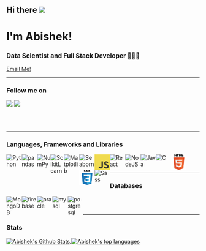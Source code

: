 ## Hi there <img src="https://media.giphy.com/media/hvRJCLFzcasrR4ia7z/giphy.gif" width="25px">

# I'm Abishek!

### Data Scientist and Full Stack Developer 👨🏻‍💻

[Email Me!](mailto:abishekbalaji7.151@gmail.com)
 
 ***

### Follow me on

[<img height="30" src="https://img.shields.io/badge/twitter-%231DA1F2.svg?&style=for-the-badge&logo=twitter&logoColor=white" />][twitter]
[<img height="30" src="https://img.shields.io/badge/linkedin-%230077B5.svg?&style=for-the-badge&logo=linkedin&logoColor=white" />][LinkedIn]

<br />
<br />
<hr />

### Languages, Frameworks and Libraries
<img align="left" alt="Python" width="40px" src="https://www.vectorlogo.zone/logos/python/python-icon.svg" />
<img align="left" alt="pandas" width="40px" src="https://pbs.twimg.com/profile_images/1187765724451868673/uVw1PWA7_400x400.png" />
<img align="left" alt="NumPy" width="35px" src="https://www.vectorlogo.zone/logos/numpy/numpy-icon.svg" />

<img align="left" alt="ScikitLearn" width="35px" src="https://upload.wikimedia.org/wikipedia/commons/thumb/0/05/Scikit_learn_logo_small.svg/1200px-Scikit_learn_logo_small.svg.png" />
<img align="left" alt="Matplotlib" width="40px" src="https://upload.wikimedia.org/wikipedia/commons/0/01/Created_with_Matplotlib-logo.svg" />
<img align="left" alt="Seaborn" width="40px" src="https://seaborn.pydata.org/_static/logo-wide-lightbg.svg" />
<img align="left" alt="JS" width="40px" src="https://raw.githubusercontent.com/github/explore/80688e429a7d4ef2fca1e82350fe8e3517d3494d/topics/javascript/javascript.png" />
<img align="left" alt="React" width="40px" src="https://www.vectorlogo.zone/logos/reactjs/reactjs-icon.svg" />
<img align="left" alt="NodeJS" width="40px" src="https://www.vectorlogo.zone/logos/nodejs/nodejs-icon.svg" />
<img align="left" alt="Java" width="40px" src="https://www.vectorlogo.zone/logos/java/java-icon.svg" />
<img align="left" alt="C" width="40px" src="https://img.icons8.com/color/48/000000/c-programming.png" />
<img align="left" alt="HTML5" width="40px" src="https://raw.githubusercontent.com/github/explore/80688e429a7d4ef2fca1e82350fe8e3517d3494d/topics/html/html.png" />
<img align="left" alt="CSS3" width="40px" src="https://raw.githubusercontent.com/github/explore/80688e429a7d4ef2fca1e82350fe8e3517d3494d/topics/css/css.png" />
<img align="left" alt="Sass" width="40px" src="https://www.vectorlogo.zone/logos/sass-lang/sass-lang-icon.svg" />
<br />
<br />
<hr />

### Databases
<img align="left" alt="MongoDB" width="40px" src="https://www.vectorlogo.zone/logos/mongodb/mongodb-icon.svg" />
<img align="left" alt="firebase" width="40px" src="https://www.vectorlogo.zone/logos/firebase/firebase-icon.svg" />
<img align="left" alt="oracle" width="40px" src="https://www.vectorlogo.zone/logos/oracle/oracle-icon.svg" />
<img align="left" alt="mysql" width="40px" src="https://www.vectorlogo.zone/logos/mysql/mysql-icon.svg" />
<img align="left" alt="postgresql" width="40px" src="https://www.vectorlogo.zone/logos/postgresql/postgresql-icon.svg" />
<br />
<br />
<hr />

### Stats
<a href="#stats">
<img align="center" alt="Abishek's Github Stats" src="https://gh-readme-stats-jr2zafif6.vercel.app/api?username=abishekbalaji&show_icons=true&count_private=true&theme=tokyonight" />
</a>

<a href="#stats">
<img align="center" alt="Abishek's top languages" src="https://gh-readme-stats-jr2zafif6.vercel.app/api/top-langs/?username=abishekbalaji&layout=compact&langs_count=8&theme=tokyonight" />
</a>

[LinkedIn]: https://www.linkedin.com/in/abishek-b-a30a0b19a/
[twitter]: https://twitter.com/abishek151